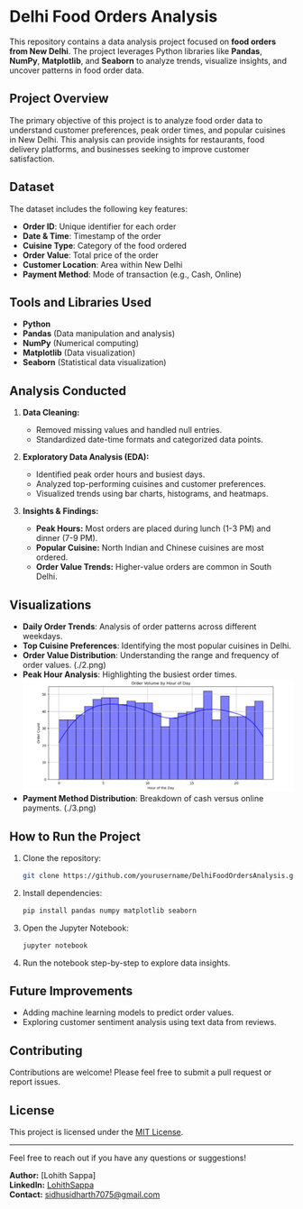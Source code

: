 # Delhi Food Orders Analysis

This repository contains a data analysis project focused on **food orders from New Delhi**. The project leverages Python libraries like **Pandas**, **NumPy**, **Matplotlib**, and **Seaborn** to analyze trends, visualize insights, and uncover patterns in food order data.

## Project Overview

The primary objective of this project is to analyze food order data to understand customer preferences, peak order times, and popular cuisines in New Delhi. This analysis can provide insights for restaurants, food delivery platforms, and businesses seeking to improve customer satisfaction.

## Dataset

The dataset includes the following key features:

- **Order ID**: Unique identifier for each order
- **Date & Time**: Timestamp of the order
- **Cuisine Type**: Category of the food ordered
- **Order Value**: Total price of the order
- **Customer Location**: Area within New Delhi
- **Payment Method**: Mode of transaction (e.g., Cash, Online)

## Tools and Libraries Used

- **Python**
- **Pandas** (Data manipulation and analysis)
- **NumPy** (Numerical computing)
- **Matplotlib** (Data visualization)
- **Seaborn** (Statistical data visualization)

## Analysis Conducted

1. **Data Cleaning:**

   - Removed missing values and handled null entries.
   - Standardized date-time formats and categorized data points.

2. **Exploratory Data Analysis (EDA):**

   - Identified peak order hours and busiest days.
   - Analyzed top-performing cuisines and customer preferences.
   - Visualized trends using bar charts, histograms, and heatmaps.

3. **Insights & Findings:**

   - **Peak Hours:** Most orders are placed during lunch (1-3 PM) and dinner (7-9 PM).
   - **Popular Cuisine:** North Indian and Chinese cuisines are most ordered.
   - **Order Value Trends:** Higher-value orders are common in South Delhi.

## Visualizations

- **Daily Order Trends**: Analysis of order patterns across different weekdays.
- **Top Cuisine Preferences**: Identifying the most popular cuisines in Delhi.
- **Order Value Distribution**: Understanding the range and frequency of order values.
  (./2.png)
- **Peak Hour Analysis**: Highlighting the busiest order times.
  ![BarChart](./1.png)
- **Payment Method Distribution**: Breakdown of cash versus online payments.
  (./3.png)

## How to Run the Project

1. Clone the repository:

   ```bash
   git clone https://github.com/yourusername/DelhiFoodOrdersAnalysis.git
   ```

2. Install dependencies:

   ```bash
   pip install pandas numpy matplotlib seaborn
   ```

3. Open the Jupyter Notebook:

   ```bash
   jupyter notebook
   ```

4. Run the notebook step-by-step to explore data insights.

## Future Improvements

- Adding machine learning models to predict order values.
- Exploring customer sentiment analysis using text data from reviews.

## Contributing

Contributions are welcome! Please feel free to submit a pull request or report issues.

## License

This project is licensed under the [MIT License](LICENSE).

---

Feel free to reach out if you have any questions or suggestions!

**Author:** [Lohith Sappa]\
**LinkedIn:** [LohithSappa](https://www.linkedin.com/in/lohith-sappa-aab07629a/)\
**Contact:** [sidhusidharth7075@gmail.com](mailto:sidhusidharth7075@gmail.com)
